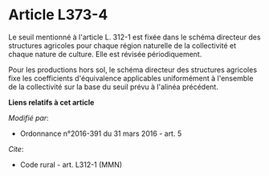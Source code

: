 # Article L373-4

Le seuil mentionné à l'article L. 312-1 est fixée dans le schéma directeur des structures agricoles pour chaque région
naturelle de la collectivité et chaque nature de culture. Elle est révisée périodiquement. 

Pour les productions hors sol, le schéma directeur des structures agricoles fixe les coefficients d'équivalence applicables
uniformément à l'ensemble de la collectivité sur la base du seuil prévu à l'alinéa précédent.

**Liens relatifs à cet article**

_Modifié par_:

  - Ordonnance n°2016-391 du 31 mars 2016 - art. 5

_Cite_:

  - Code rural - art. L312-1 (MMN)
